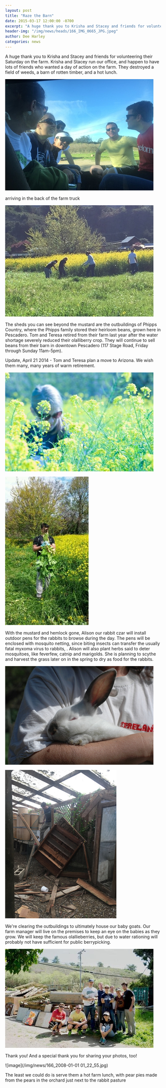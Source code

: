 ```yaml
---
layout: post
title: "Raze the Barn"
date: 2015-03-17 12:00:00 -0700
excerpt: "A huge thank you to Krisha and Stacey and friends for volunteering their Saturday on the farm. Krisha ..."
header-img: "/img/news/heads/166_IMG_0665_JPG.jpeg"
author: Dee Harley
categories: news
---
```

A huge thank you to Krisha and Stacey and friends for volunteering
their Saturday on the farm. Krisha and Stacey run our office, and
happen to have lots of friends who wanted a day of action on the farm.
They destroyed a field of weeds, a barn of rotten timber, and a hot
lunch.

![image](/img/news/166_IMG_0665_JPG.jpeg)

arriving in the back of the farm truck

![image](/img/news/166_IMG_1654.JPG)

The sheds you can see beyond the mustard are the outbuildings of
Phipps Country, where the Phipps family stored their heirloom beans,
grown here in Pescadero. Tom and Teresa retired from their farm last
year after the water shortage severely reduced their olalliberry crop.
They will continue to sell beans from their barn in downtown Pescadero
(117 Stage Road, Friday through Sunday 11am-5pm).

Update, April 21 2014 - Tom and Teresa plan a move to Arizona. We wish
them many, many years of warm retirement.

![image](/img/news/166_IMG_0678.JPG)



![image](/img/news/166_IMG_0680.JPG)

With the mustard and hemlock gone, Alison our rabbit czar will install
outdoor pens for the rabbits to browse during the day. The pens will
be enclosed with mosquito netting, since biting insects can transfer
the usually fatal myxoma virus to rabbits, . Alison will also plant
herbs said to deter mosquitoes, like feverfew, catnip and marigolds.
She is planning to scythe and harvest the grass later on in the spring
to dry as food for the rabbits.

![image](/img/news/166_DSC_0393.JPG)



![image](/img/news/166_phipps.jpeg)

We're clearing the outbuildings to ultimately house our baby goats.
Our farm manager will live on the premises to keep an eye on the
babies as they grow. We will keep the famous olallieberries, but due
to water rationing will probably not have sufficient for public
berrypicking.

![image](/img/news/166_IMG_0676.JPG)

Thank you! And a special thank you for sharing your photos, too!

![image](/img/news/166_2008-01-01 01_22_55.jpg)

The least we could do is serve them a hot farm lunch, with pear pies
made from the pears in the orchard just next to the rabbit pasture

